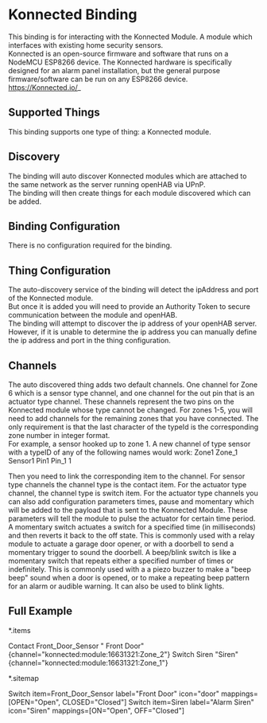 # Konnected Binding

This binding is for interacting with the Konnected Module. A module which interfaces with existing home security sensors.  
Konnected is an open-source firmware and software that runs on a NodeMCU ESP8266 device. 
The Konnected hardware is specifically designed for an alarm panel installation, but the general purpose firmware/software can be run on any ESP8266 device.
https://Konnected.io/_

## Supported Things

This binding supports one type of thing:  a Konnected module.

## Discovery

The binding will auto discover Konnected modules which are attached to the same network as the server running openHAB via UPnP.  
The binding will then create things for each module discovered which can be added.

## Binding Configuration

There is no configuration required for the binding.

## Thing Configuration

The auto-discovery service of the binding will detect the ipAddress and port of the Konnected module.  
But once it is added you will need to provide an Authority Token to secure communication between the module and openHAB.  
The binding will attempt to discover the ip address of your openHAB server.  However, if it is unable to determine the ip address you can manually define the ip address and port in the thing configuration.

## Channels

The auto discovered thing adds two default channels.
One channel for Zone 6 which is a sensor type channel, and one channel for the out pin that is an actuator type channel.
These channels represent the two pins on the Konnected module whose type cannot be changed.
For zones 1-5, you will need to add channels for the remaining zones that you have connected.
The only requirement is that the last character of the typeId is the corresponding zone number in integer format.  
For example, a sensor hooked up to zone 1.  A new channel of type sensor with a typeID of any of the following names would work:
Zone1
Zone_1
Sensor1
Pin1
Pin_1
1

Then you need to link the corresponding item to the channel.
For sensor type channels the channel type is the contact item.
For the actuator type channel, the channel type is switch item. 
For the actuator type channels you can also add configuration parameters times, pause and momentary which will be added to the payload that is sent to the Konnected Module.
These parameters will tell the module to pulse the actuator for certain time period.
A momentary switch actuates a switch for a specified time (in milliseconds) and then reverts it back to the off state. This is commonly used with a relay module to actuate a garage door opener, or with a doorbell to send a momentary trigger to sound the doorbell.
A beep/blink switch is like a momentary switch that repeats either a specified number of times or indefinitely. This is commonly used with a a piezo buzzer to make a "beep beep" sound when a door is opened, or to make a repeating beep pattern for an alarm or audible warning. It can also be used to blink lights.

## Full Example

*.items

Contact Front_Door_Sensor " Front Door" {channel="konnected:module:16631321:Zone_2"}
Switch Siren "Siren"   {channel="konnected:module:16631321:Zone_1"}


*.sitemap

Switch item=Front_Door_Sensor label="Front Door" icon="door" mappings=[OPEN="Open", CLOSED="Closed"]
Switch item=Siren label="Alarm Siren" icon="Siren" mappings=[ON="Open", OFF="Closed"]
            